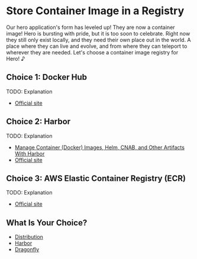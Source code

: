# Store Container Image in a Registry

Our hero application's form has leveled up! They are now a container image! Hero is bursting with pride, but it is too soon to celebrate. Right now they still only exist locally, and they need their own place out in the world. A place where they can live and evolve, and from where they can teleport to wherever they are needed. Let's choose a container image registry for Hero! ♪  



## Choice 1: Docker Hub

TODO: Explanation

* [Official site](https://hub.docker.com)

## Choice 2: Harbor

TODO: Explanation

* [Manage Container (Docker) Images, Helm, CNAB, and Other Artifacts With Harbor](https://youtu.be/f931M4-my1k)
* [Official site](https://goharbor.io)

## Choice 3: AWS Elastic Container Registry (ECR)

TODO: Explanation

* [Official site](https://aws.amazon.com/ecr)

## What Is Your Choice?

* [Distribution](distribution.md)
* [Harbor](harbor.md)
* [Dragonfly](dragonfly.md)